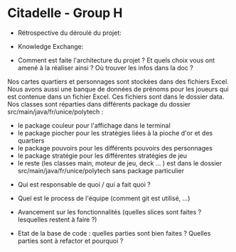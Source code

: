 # Citadelle - Group H

* Rétrospective du déroulé du projet:


* Knowledge Exchange:

* Comment est faite l'architecture du projet ? Et quels choix vous ont amené à la réaliser ainsi ? Où trouver les infos dans la doc ?

Nos cartes quartiers et personnages sont stockées dans des fichiers Excel.
Nous avons aussi une banque de données de prénoms pour les joueurs qui est contenue dans un fichier Excel.
Ces fichiers sont dans le dossier data.
Nos classes sont réparties dans différents package du dossier src/main/java/fr/unice/polytech : 
  - le package couleur pour l'affichage dans le terminal
  - le package piocher pour les stratégies liées à la pioche d'or et des quartiers
  - le package pouvoirs pour les différents pouvoirs des personnages
  - le package stratégie pour les différentes stratégies de jeu
  - le reste (les classes main, moteur de jeu, deck ... )  est dans le dossier src/main/java/fr/unice/polytech sans package particulier



* Qui est responsable de quoi / qui a fait quoi ?

* Quel est le process de l'équipe (comment git est utilisé, ...)

* Avancement sur les fonctionnalités (quelles slices sont faites ? lesquelles restent à faire ?)

* Etat de la base de code : quelles parties sont bien faites ? Quelles parties sont à refactor et pourquoi ?
